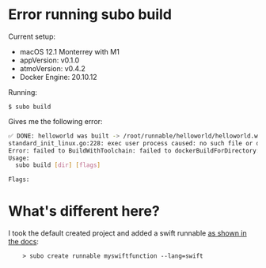 # Error running subo build

Current setup:

- macOS 12.1 Monterrey with M1
- appVersion: v0.1.0
- atmoVersion: v0.4.2
- Docker Engine: 20.10.12

Running:

    $ subo build

Gives me the following error:

```bash
✅ DONE: helloworld was built -> /root/runnable/helloworld/helloworld.wasm
standard_init_linux.go:228: exec user process caused: no such file or directory
Error: failed to BuildWithToolchain: failed to dockerBuildForDirectory: failed to Run docker command: failed to Run command: exit status 1
Usage:
  subo build [dir] [flags]

Flags:
```

# What's different here?

I took the default created project and added a swift runnable [as shown in the docs](https://atmo.suborbital.dev/usage/creating-runnables#create-a-runnable):

        > subo create runnable myswiftfunction --lang=swift
